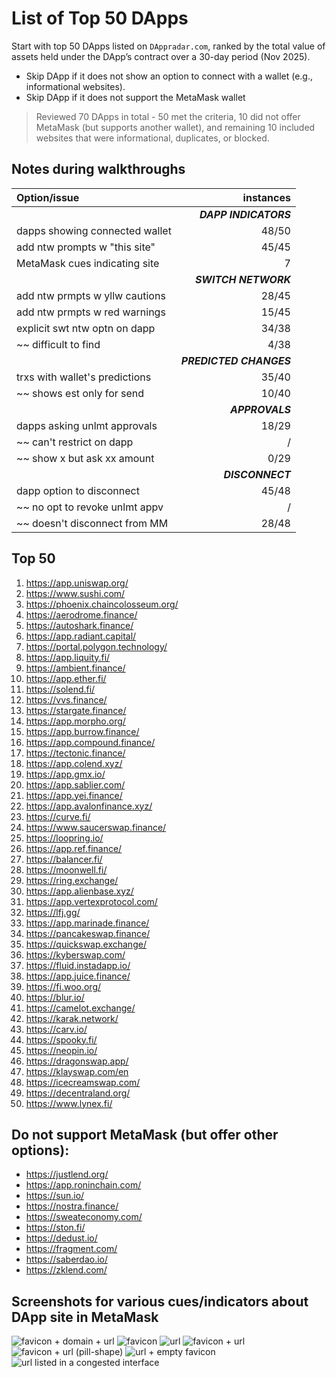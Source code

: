 # List of Top 50 DApps

Start with top 50 DApps listed on `DAppradar.com`, ranked by the total value of assets held under the DApp’s contract over a 30-day period (Nov 2025).
- Skip DApp if it does not show an option to connect with a wallet (e.g., informational websites).
- Skip DApp if it does not support the MetaMask wallet

> Reviewed 70 DApps in total - 50 met the criteria, 10 did not offer MetaMask (but supports another wallet), and remaining 10 included websites that were informational, duplicates, or blocked.

## Notes during walkthroughs

| Option/issue                   | instances  |
| :----------------------------- | ---------: |
||                      ***DAPP INDICATORS*** |
| dapps showing connected wallet | 48/50      |
| add ntw prompts w "this site"  | 45/45      |
| MetaMask cues indicating site  | 7          |
||                       ***SWITCH NETWORK*** |
| add ntw prmpts w yllw cautions | 28/45      |
| add ntw prmpts w red warnings  | 15/45      |
| explicit swt ntw optn on dapp  | 34/38      |
| ~~ difficult to find           | 4/38       |
||                    ***PREDICTED CHANGES*** |
| trxs with wallet's predictions | 35/40      |
| ~~ shows est only for send     | 10/40      |
||                            ***APPROVALS*** |
| dapps asking unlmt approvals   | 18/29      |
| ~~ can't restrict on dapp      |  /         |
| ~~ show x but ask xx amount    | 0/29       |
||                           ***DISCONNECT*** |
| dapp option to disconnect      | 45/48      |
| ~~ no opt to revoke unlmt appv |  /         |
| ~~ doesn't disconnect from MM  | 28/48      |


## Top 50
1. https://app.uniswap.org/
2. https://www.sushi.com/
3. https://phoenix.chaincolosseum.org/
4. https://aerodrome.finance/
5. https://autoshark.finance/
6. https://app.radiant.capital/
7. https://portal.polygon.technology/
8. https://app.liquity.fi/
9. https://ambient.finance/
10. https://app.ether.fi/
11. https://solend.fi/
12. https://vvs.finance/
13. https://stargate.finance/
14. https://app.morpho.org/
15. https://app.burrow.finance/
16. https://app.compound.finance/
17. https://tectonic.finance/
18. https://app.colend.xyz/
19. https://app.gmx.io/
20. https://app.sablier.com/
21. https://app.yei.finance/
22. https://app.avalonfinance.xyz/
23. https://curve.fi/
24. https://www.saucerswap.finance/
25. https://loopring.io/
26. https://app.ref.finance/
27. https://balancer.fi/
28. https://moonwell.fi/
29. https://ring.exchange/
30. https://app.alienbase.xyz/
31. https://app.vertexprotocol.com/
32. https://lfj.gg/
33. https://app.marinade.finance/
34. https://pancakeswap.finance/
35. https://quickswap.exchange/
36. https://kyberswap.com/
37. https://fluid.instadapp.io/
38. https://app.juice.finance/
39. https://fi.woo.org/
40. https://blur.io/
41. https://camelot.exchange/
42. https://karak.network/
43. https://carv.io/
44. https://spooky.fi/
45. https://neopin.io/
46. https://dragonswap.app/
47. https://klayswap.com/en
48. https://icecreamswap.com/
49. https://decentraland.org/
50. https://www.lynex.fi/


## Do not support MetaMask (but offer other options):
- https://justlend.org/
- https://app.roninchain.com/
- https://sun.io/
- https://nostra.finance/
- https://sweateconomy.com/
- https://ston.fi/
- https://dedust.io/
- https://fragment.com/
- https://saberdao.io/
- https://zklend.com/


## Screenshots for various cues/indicators about DApp site in MetaMask
![favicon + domain + url](image.png)
![favicon](image-1.png)
![url](image-2.png)
![favicon + url](image-3.png)
![favicon + url (pill-shape)](image-4.png)
![url + empty favicon](image-5.png)
![url listed in a congested interface](image-6.png) <!-- ![url in sign msg request](image-7.png) --> <!-- ![wallet](Second%20Group/image-93.png) -->